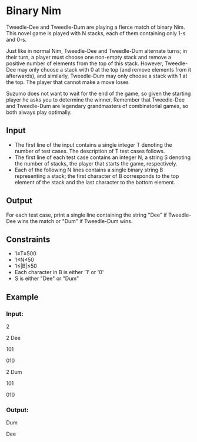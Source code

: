 # Binary Nim

Tweedle-Dee and Tweedle-Dum are playing a fierce match of binary Nim. 
This novel game is played with N stacks, each of them containing only 1-s and 0-s.

Just like in normal Nim, Tweedle-Dee and Tweedle-Dum alternate turns; in their turn, a player must choose one non-empty 
stack and remove a positive number of elements from the top of this stack. 
However, Tweedle-Dee may only choose a stack with 0 at the top (and remove elements from it afterwards), and similarly, Tweedle-Dum 
may only choose a stack with 1 at the top. The player that cannot make a move loses

Suzumo does not want to wait for the end of the game, so given the starting player he asks you to determine the winner. 
Remember that Tweedle-Dee and Tweedle-Dum are legendary grandmasters of combinatorial games, so both always play optimally.

## Input

- The first line of the input contains a single integer T denoting the number of test cases. The description of T test cases follows.
- The first line of each test case contains an integer N, a string S denoting the number of stacks, the player that starts the game, respectively.
- Each of the following N lines contains a single binary string B representing a stack; the first character of B 
corresponds to the top element of the stack and the last character to the bottom element.

## Output

For each test case, print a single line containing the string "Dee" if Tweedle-Dee wins the match or "Dum" if Tweedle-Dum wins.

## Constraints

- 1≤T≤500
- 1≤N≤50
- 1≤|B|≤50
- Each character in B is either '1' or '0'
- S is either "Dee" or "Dum"

## Example

### Input:

2

2 Dee

101

010

2 Dum

101

010

### Output:

Dum

Dee

